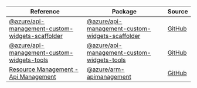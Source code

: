 | Reference | Package | Source |
|---|---|---|
|[@azure/api-management-custom-widgets-scaffolder](api-management-custom-widgets-scaffolder-readme.md)|[@azure/api-management-custom-widgets-scaffolder](https://www.npmjs.com/package/@azure/api-management-custom-widgets-scaffolder)|[GitHub](https://github.com/Azure/azure-sdk-for-js/blob/main/sdk/apimanagement/api-management-custom-widgets-scaffolder)|
|[@azure/api-management-custom-widgets-tools](api-management-custom-widgets-tools-readme.md)|[@azure/api-management-custom-widgets-tools](https://www.npmjs.com/package/@azure/api-management-custom-widgets-tools)|[GitHub](https://github.com/Azure/azure-sdk-for-js/blob/main/sdk/apimanagement/api-management-custom-widgets-tools)|
|[Resource Management - Api Management](arm-apimanagement-readme.md)|[@azure/arm-apimanagement](https://www.npmjs.com/package/@azure/arm-apimanagement)|[GitHub](https://github.com/Azure/azure-sdk-for-js/blob/main/sdk/apimanagement/arm-apimanagement)|
